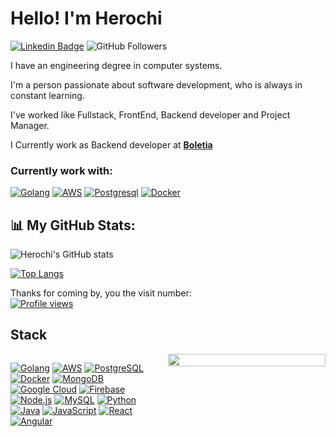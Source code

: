 # Hello! I'm Herochi
[![Linkedin Badge](https://img.shields.io/badge/-ricardochi-blue?style=flat&logo=Linkedin&logoColor=white&link=https://www.linkedin.com/in/ricardo-emmanuel-chi-flores-b11412211/)](https://www.linkedin.com/in/ricardo-emmanuel-chi-flores-b11412211/)
![GitHub Followers](https://img.shields.io/github/followers/herochi?style=social)

I have an engineering degree in computer systems.

I'm a person passionate about software development, who is always in constant learning.

I've worked like Fullstack, FrontEnd, Backend developer and Project Manager.

I Currently work as Backend developer at <b><a href="https://boletia.com/" >Boletia</a></b>

<h3>  Currently work with: </h3>
<p>
  <a href="https://golang.google.cn/" ><img alt="Golang" src="https://img.shields.io/badge/Golang-007396?style=flat-square&logo=go&logoColor=white" /></a>
  <a href="https://aws.amazon.com/" ><img alt="AWS" src="https://img.shields.io/badge/AWS-232F3E?style=flat&logo=amazonwebservices&logoColor=white" /></a>
  <a href="https://www.postgresql.org/" ><img alt="Postgresql" src="https://img.shields.io/badge/postgresql-4169e1?style=flat-square&logo=postgresql&logoColor=white" /></a>
  <a href="https://www.docker.com/" ><img alt="Docker" src="https://img.shields.io/badge/-Docker-1a73e6?style=flat-square&logo=docker&logoColor=white" /></a>
</p>

## 📊 My GitHub Stats:

![Herochi's GitHub stats](https://github-readme-stats.vercel.app/api?username=herochi&show_icons=true&theme=radical&count_private=true)

[![Top Langs](https://github-readme-stats.vercel.app/api/top-langs/?username=herochi&layout=compact&theme=radical)](https://github.com/herochi)

Thanks for coming by, you the visit number:  
[![Profile views](https://komarev.com/ghpvc/?username=herochi&color=blueviolet&style=flat-square)](https://github.com/herochi)


## Stack

<div style="display: flex; align-items: flex-start;"> 
  <div style="flex: 1;">
    <!-- Stack de tecnologías -->
    <p align="left">
      <a href="https://golang.google.cn/"><img alt="Golang" src="https://img.shields.io/badge/Golang-007396?style=for-the-badge&logo=go&logoColor=white" /></a>
      <a href="https://aws.amazon.com/"><img alt="AWS" src="https://img.shields.io/badge/AWS-232F3E?style=for-the-badge&logo=amazonwebservices&logoColor=white" /></a>
      <a href="https://www.postgresql.org/"><img alt="PostgreSQL" src="https://img.shields.io/badge/PostgreSQL-4169e1?style=for-the-badge&logo=postgresql&logoColor=white" /></a>
      <a href="https://www.docker.com/"><img alt="Docker" src="https://img.shields.io/badge/Docker-1a73e6?style=for-the-badge&logo=docker&logoColor=white" /></a>
      <a href="https://www.mongodb.com/"><img alt="MongoDB" src="https://img.shields.io/badge/MongoDB-47A248?style=for-the-badge&logo=mongodb&logoColor=white" /></a>
      <a href="https://cloud.google.com/"><img alt="Google Cloud" src="https://img.shields.io/badge/Google_Cloud-1a73e8?style=for-the-badge&logo=google-cloud&logoColor=white" /></a>
      <a href="https://firebase.google.com/"><img alt="Firebase" src="https://img.shields.io/badge/Firebase-FFCA28?style=for-the-badge&logo=firebase&logoColor=white" /></a>
      <a href="https://nodejs.org/"><img alt="Node.js" src="https://img.shields.io/badge/Node.js-339933?style=for-the-badge&logo=node.js&logoColor=white" /></a>
      <a href="https://www.mysql.com/"><img alt="MySQL" src="https://img.shields.io/badge/MySQL-4479A1?style=for-the-badge&logo=mysql&logoColor=white" /></a>
      <a href="https://www.python.org/"><img alt="Python" src="https://img.shields.io/badge/Python-3776AB?style=for-the-badge&logo=python&logoColor=white" /></a>
      <a href="https://www.java.com/"><img alt="Java" src="https://img.shields.io/badge/Java-ED8B00?style=for-the-badge&logo=openjdk&logoColor=white" /></a>
      <a href="https://developer.mozilla.org/docs/Web/JavaScript"><img alt="JavaScript" src="https://img.shields.io/badge/JavaScript-F7DF1E?style=for-the-badge&logo=javascript&logoColor=black" /></a>
      <a href="https://reactjs.org/"><img alt="React" src="https://img.shields.io/badge/React-20232A?style=for-the-badge&logo=react&logoColor=61DAFB" /></a>
      <a href="https://angular.io/"><img alt="Angular" src="https://img.shields.io/badge/Angular-DD0031?style=for-the-badge&logo=angular&logoColor=white" /></a>
    </p>
  </div>
   <div style="flex: 1;">
    <a href="https://boletia.com/">
      <img src="https://user-images.githubusercontent.com/9059670/215300675-9dae9f85-f51f-4ba4-83df-b1712f149846.gif" width="100%" />
    </a>
  </div>
</div>

